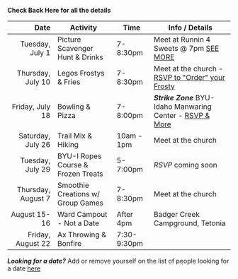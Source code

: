 **Check Back Here for all the details**

|               Date | Activity                           | Time        | Info / Details                                                        |
|-------------------:|------------------------------------|-------------|-----------------------------------------------------------------------|
|    Tuesday, July 1 | Picture Scavenger Hunt & Drinks    | 7-8:30pm    | Meet at Runnin 4 Sweets @ 7pm [SEE MORE](scavenger)                   |
|  Thursday, July 10 | Legos Frostys & Fries              | 7-8:30pm    | Meet at the church - [RSVP to "Order" your Frosty](legos)             |
|    Friday, July 18 | Bowling & Pizza                    | 7-8:00pm    | ***Strike Zone*** BYU-Idaho Manwaring Center - [RSVP & More](bowling) |
|  Saturday, July 26 | Trail Mix & Hiking                 | 10am - 1pm  | Meet at the church                                                    |
|   Tuesday, July 29 | BYU-I Ropes Course & Frozen Treats | 5-7:00pm    | *RSVP* coming soon                                                    |
| Thursday, August 7 | Smoothie Creations w/ Group Games  | 7-8:30pm    | Meet at the church                                                    |
|       August 15-16 | Ward Campout - Not a Date          | After 4pm   | Badger Creek Campground, Tetonia                                      |
|  Friday, August 22 | Ax Throwing & Bonfire              | 7:30-9:30pm |                                                                       |

**_Looking for a date?_** Add or remove yourself on the list of people looking for a date [here](https://docs.google.com/spreadsheets/d/1ejb8PIBNJB9w0nGALb3x0f0VkHCh25d-yF8GJUUSq_4/edit?usp=sharing)
